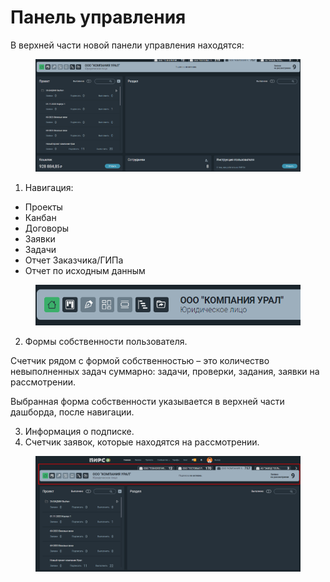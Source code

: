 # Панель управления

В верхней части новой панели управления находятся:&#x20;

<figure><img src="../.gitbook/assets/image (343).png" alt=""><figcaption></figcaption></figure>

1. Навигация:

* Проекты
* Канбан
* Договоры
* Заявки
* Задачи
* Отчет Заказчика/ГИПа
* Отчет по исходным данным

<figure><img src="../.gitbook/assets/image (344).png" alt=""><figcaption></figcaption></figure>

2. Формы собственности пользователя.&#x20;

Счетчик рядом с формой собственностью – это количество невыполненных задач суммарно: задачи, проверки, задания, заявки на рассмотрении.

Выбранная форма собственности указывается в верхней части дашборда, после навигации.

3. Информация о подписке.
4. Счетчик заявок, которые находятся на рассмотрении.

<figure><img src="../.gitbook/assets/image (345).png" alt=""><figcaption></figcaption></figure>

